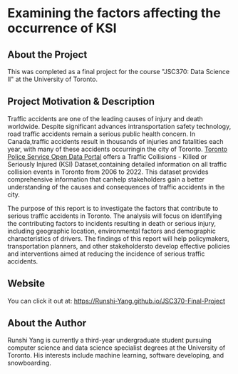 # Examining the factors affecting the occurrence of KSI

## About the Project

This was completed as a final project for the course "JSC370: Data Science II" at the University of Toronto. 

## Project Motivation & Description 

Traffic accidents are one of the leading causes of injury and death worldwide. Despite significant advances intransportation safety technology, road traffic accidents remain a serious public health concern. In Canada,traffic accidents result in thousands of injuries and fatalities each year, with many of these accidents occurringin the city of Toronto. [Toronto Police Service Open Data Portal](https://data.torontopolice.on.ca) offers a Traffic Collisions - Killed or Seriously Injured (KSI) Dataset,containing detailed information on all traffic collision events in Toronto from 2006 to 2022. This dataset provides comprehensive information that canhelp stakeholders gain a better understanding of the causes and consequences of traffic accidents in the city.  

The purpose of this report is to investigate the factors that contribute to serious traffic accidents in Toronto. The analysis will focus on identifying the contributing factors to incidents resulting in death or serious injury, including geographic location, environmental factors and demographic characteristics of drivers. The findings of this report will help policymakers, transportation planners, and other stakeholdersto develop effective policies and interventions aimed at reducing the incidence of serious traffic accidents.

## Website

You can click it out at: https://Runshi-Yang.github.io/JSC370-Final-Project

## About the Author

Runshi Yang is currently a third-year undergraduate student pursuing computer science and data science specialist degrees at the University of Toronto. His interests include machine learning, software developing, and snowboarding. 
